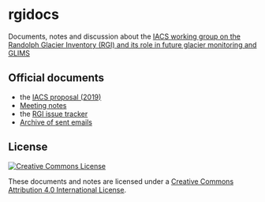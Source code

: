 # rgidocs

Documents, notes and discussion about the [IACS working group on the Randolph Glacier Inventory (RGI) and its role in future glacier monitoring and GLIMS](https://cryosphericsciences.org/activities/working-groups/rgi-working-group/)

## Official documents

- the [IACS proposal (2019)](https://docs.google.com/document/d/1Z1UqkeR_F_b8CgKAKhf8JwUVn4lCmeBkncVZr_xNlvc/edit?usp=sharing)
- [Meeting notes](https://github.com/GLIMS-RGI/rgidocs/blob/master/meeting_notes.md)
- the [RGI issue tracker](https://github.com/GLIMS-RGI/rgi_issue_tracker)
- [Archive of sent emails](https://docs.google.com/document/d/1JXbkTpKiViVH39fFP3u6m8-mTBYpA1fGgUEdNW9T1ro/edit?usp=sharing)

## License 

[![Creative Commons License](https://mirrors.creativecommons.org/presskit/buttons/88x31/svg/by.svg)](https://creativecommons.org/licenses/by/4.0/)

These documents and notes are licensed under a [Creative Commons Attribution 4.0 International License](https://creativecommons.org/licenses/by/4.0/).
